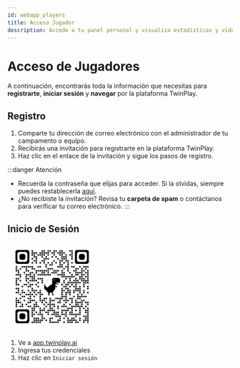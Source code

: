 ```yaml
---
id: webapp_players
title: Acceso Jugador
description: Accede a tu panel personal y visualiza estadísticas y videos.
---
```


# Acceso de Jugadores

A continuación, encontrarás toda la información que necesitas para **registrarte**, **iniciar sesión** y **navegar** por la plataforma TwinPlay.

## Registro

1. Comparte tu dirección de correo electrónico con el administrador de tu campamento o equipo.
2. Recibirás una invitación para registrarte en la plataforma TwinPlay.
3. Haz clic en el enlace de la invitación y sigue los pasos de registro.

:::danger Atención

- Recuerda la contraseña que elijas para acceder. Si la olvidas, siempre puedes restablecerla [aquí](https://app.twinplay.ai/accounts/password_reset/).
- ¿No recibiste la invitación? Revisa tu **carpeta de spam** o contáctanos para verificar tu correo electrónico.
:::

## Inicio de Sesión

<img src="/img/qrcode_app.twinplay.ai.png" alt="qr_wifi" width="200" />

1. Ve a <a href="https://app.twinplay.ai" target="_blank">app.twinplay.ai</a>
2. Ingresa tus credenciales
3. Haz clic en `Iniciar sesión`
